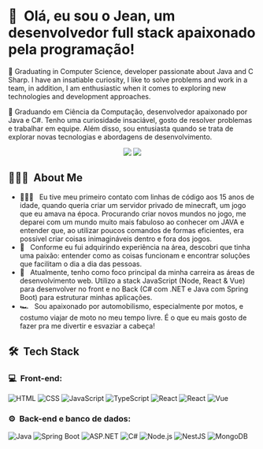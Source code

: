 

<h1>👋 &nbsp;Olá, eu sou o Jean, um desenvolvedor full stack apaixonado pela programação!</h1>
💬 Graduating in Computer Science, developer passionate about Java and C Sharp. I have an insatiable curiosity,
I like to solve problems and work in a team, in addition, I am enthusiastic when it comes to exploring new technologies and development approaches.
<p/>
<p/>
<p/>
💬 Graduando em Ciência da Computação, desenvolvedor apaixonado por Java e C#. Tenho uma curiosidade insaciável, gosto de resolver problemas e trabalhar em equipe. Além disso, sou entusiasta quando se trata de explorar novas tecnologias e abordagens de desenvolvimento.




<p align="center">
  <a href = "mailto: jeanlucaseh10@gmail.com"><img src="https://img.shields.io/badge/-Gmail-%23333?style=for-the-badge&logo=gmail&logoColor=white" target="_blank"></a>
  <a href="https://www.linkedin.com/in/jean-lucas-solano-fortes-74941a186/" target="_blank"><img src="https://img.shields.io/badge/-LinkedIn-%230077B5?style=for-the-badge&logo=linkedin&logoColor=white" target="_blank"></a> 

</p>

<h2> 👨🏻‍💻 &nbsp;About Me </h2>

- 👨🏻‍💻 &nbsp; Eu tive meu primeiro contato com linhas de código aos 15 anos de idade, quando queria criar um servidor privado de minecraft, um jogo que eu amava na época. Procurando criar novos mundos no jogo, me deparei com um mundo muito mais fabuloso ao conhecer om JAVA e entender que, ao utilizar poucos comandos de formas eficientes, era possível criar coisas inimagináveis dentro e fora dos jogos.
- 💚 &nbsp; Conforme eu fui adquirindo experiência na área, descobri que tinha uma paixão: entender como as coisas funcionam e encontrar soluções que facilitam o dia a dia das pessoas.
- 🚀 &nbsp; Atualmente, tenho como foco principal da minha carreira as áreas de desenvolvimento web. Utilizo a stack JavaScript (Node, React & Vue) para desenvolver no front e no Back (C# com .NET e Java com Spring Boot) para estruturar minhas aplicações.
- 🏎 &nbsp; Sou apaixonado por automobilismo, especialmente por motos, e costumo viajar de moto no meu tempo livre. É o que eu mais gosto de fazer pra me divertir e esvaziar a cabeça!

<h2> 🛠 &nbsp;Tech Stack</h2>
<h3>💻 &nbsp;Front-end:</h3>

![HTML](https://img.shields.io/badge/-HTML-333333?style=flat&logo=HTML5)
![CSS](https://img.shields.io/badge/-CSS-333333?style=flat&logo=CSS3&logoColor=1572B6)
![JavaScript](https://img.shields.io/badge/-JavaScript-333333?style=flat&logo=javascript)
![TypeScript](https://img.shields.io/badge/-TypeScript-333333?style=flat&logo=typescript&logoColor=2D79C7)
![React](https://img.shields.io/badge/-React-333333?style=flat&logo=react)
![React](https://img.shields.io/badge/-React%20Native-333333?style=flat&logo=react)
![Vue](https://img.shields.io/badge/-Vue-333333?style=flat&logo=vue.js)

<h3>⚙️ &nbsp;Back-end e banco de dados:</h3>

![Java](https://img.shields.io/badge/-Java-333333?style=flat&logo=java&logoColor=007396)
![Spring Boot](https://img.shields.io/badge/-Spring%20Boot-333333?style=flat&logo=spring-boot)
![ASP.NET](https://img.shields.io/badge/-ASP.NET-333333?style=flat&logo=dotnet)
![C#](https://img.shields.io/badge/-C%23-333333?style=flat&logo=c-sharp&logoColor=239120)
![Node.js](https://img.shields.io/badge/-Node.js-333333?style=flat&logo=node.js)
![NestJS](https://img.shields.io/badge/-NestJS-333333?style=flat&logo=nestjs&logoColor=E535AB)
![MongoDB](https://img.shields.io/badge/-MongoDB-333333?style=flat&logo=mongodb)

